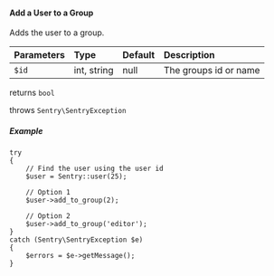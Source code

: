 #### Add a User to a Group

Adds the user to a group.

Parameters                   | Type            | Default         | Description
:--------------------------- | :-------------- | :-------------- | :--------------
`$id`                        | int, string     | null            | The groups id or name

returns `bool`

throws `Sentry\SentryException`

##### Example

	try
	{
		// Find the user using the user id
		$user = Sentry::user(25);

		// Option 1
		$user->add_to_group(2);

		// Option 2
		$user->add_to_group('editor');
	}
	catch (Sentry\SentryException $e)
	{
		$errors = $e->getMessage();
	}
